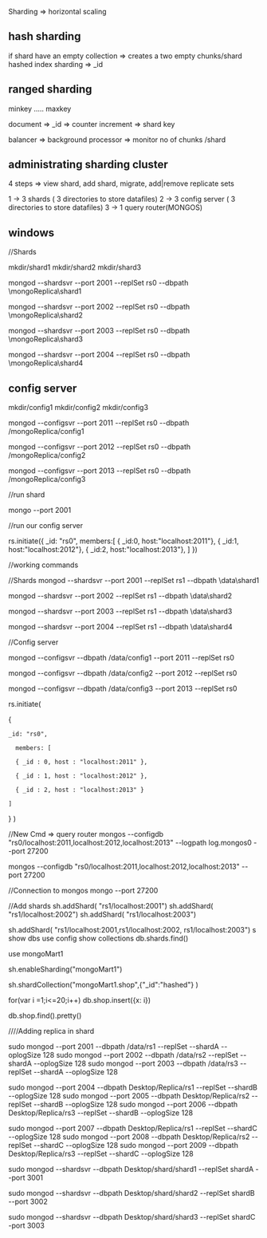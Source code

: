 Sharding => horizontal scaling

## hash sharding

if shard have an empty collection => creates a two empty chunks/shard
hashed index
sharding => \_id

## ranged sharding

minkey ..... maxkey

document => \_id => counter increment => shard key

balancer => background processor
=> monitor no of chunks /shard

## administrating sharding cluster

4 steps => view shard, add shard, migrate, add|remove replicate sets

1 -> 3 shards ( 3 directories to store datafiles)
2 -> 3 config server ( 3 directories to store datafiles)
3 -> 1 query router(MONGOS)

## windows

//Shards

mkdir/shard1
mkdir/shard2
mkdir/shard3

mongod --shardsvr --port 2001 --replSet rs0 --dbpath \mongoReplica\shard1

mongod --shardsvr --port 2002 --replSet rs0 --dbpath \mongoReplica\shard2

mongod --shardsvr --port 2003 --replSet rs0 --dbpath \mongoReplica\shard3

mongod --shardsvr --port 2004 --replSet rs0 --dbpath \mongoReplica\shard4

## config server

mkdir/config1
mkdir/config2
mkdir/config3

mongod --configsvr --port 2011 --replSet rs0 --dbpath /mongoReplica/config1

mongod --configsvr --port 2012 --replSet rs0 --dbpath /mongoReplica/config2

mongod --configsvr --port 2013 --replSet rs0 --dbpath /mongoReplica/config3

//run shard

mongo --port 2001

//run our config server

rs.initiate({
_id: "rs0",
members:[
{ _id:0, host:"localhost:2011"},
{ _id:1, host:"localhost:2012"},
{ _id:2, host:"localhost:2013"},
]
})

//working commands

//Shards
mongod --shardsvr --port 2001 --replSet rs1 --dbpath \data\shard1

mongod --shardsvr --port 2002 --replSet rs1 --dbpath \data\shard2

mongod --shardsvr --port 2003 --replSet rs1 --dbpath \data\shard3

mongod --shardsvr --port 2004 --replSet rs1 --dbpath \data\shard4

//Config server

mongod --configsvr --dbpath /data/config1 --port 2011 --replSet rs0

mongod --configsvr --dbpath /data/config2 --port 2012 --replSet rs0

mongod --configsvr --dbpath /data/config3 --port 2013 --replSet rs0

rs.initiate(

{

    _id: "rs0",

      members: [

      { _id : 0, host : "localhost:2011" },

      { _id : 1, host : "localhost:2012" },

      { _id : 2, host : "localhost:2013" }

    ]

}
)

//New Cmd => query router
mongos --configdb "rs0/localhost:2011,localhost:2012,localhost:2013" --logpath log.mongos0 --port 27200

mongos --configdb "rs0/localhost:2011,localhost:2012,localhost:2013" --port 27200

//Connection to mongos
mongo --port 27200

//Add shards
sh.addShard( "rs1/localhost:2001")
sh.addShard( "rs1/localhost:2002")
sh.addShard( "rs1/localhost:2003")

sh.addShard( "rs1/localhost:2001,rs1/localhost:2002, rs1/localhost:2003")
s
show dbs
use config
show collections
db.shards.find()

use mongoMart1

sh.enableSharding("mongoMart1")

sh.shardCollection("mongoMart1.shop",{"_id":"hashed"} )

for(var i =1;i<=20;i++) db.shop.insert({x: i})

db.shop.find().pretty()








////Adding replica in shard

sudo mongod --port 2001 --dbpath /data/rs1 --replSet --shardA --oplogSize 128
sudo mongod --port 2002 --dbpath /data/rs2 --replSet --shardA --oplogSize 128
sudo mongod --port 2003 --dbpath /data/rs3 --replSet --shardA --oplogSize 128

sudo mongod --port 2004 --dbpath Desktop/Replica/rs1 --replSet --shardB --oplogSize 128
sudo mongod --port 2005 --dbpath Desktop/Replica/rs2 --replSet --shardB --oplogSize 128
sudo mongod --port 2006 --dbpath Desktop/Replica/rs3 --replSet --shardB --oplogSize 128

sudo mongod --port 2007 --dbpath Desktop/Replica/rs1 --replSet --shardC --oplogSize 128
sudo mongod --port 2008 --dbpath Desktop/Replica/rs2 --replSet --shardC --oplogSize 128
sudo mongod --port 2009 --dbpath Desktop/Replica/rs3 --replSet --shardC --oplogSize 128

sudo mongod --shardsvr --dbpath Desktop/shard/shard1 --replSet shardA --port 3001

sudo mongod --shardsvr --dbpath Desktop/shard/shard2 --replSet shardB --port 3002

sudo mongod --shardsvr --dbpath Desktop/shard/shard3 --replSet shardC -port 3003
